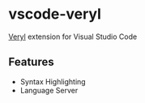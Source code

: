 # vscode-veryl

[Veryl](https://github.com/dalance/veryl) extension for Visual Studio Code

## Features

* Syntax Highlighting
* Language Server
